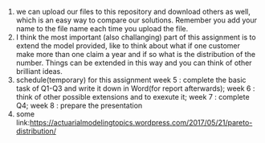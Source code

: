 1. we can upload our files to this repository and download others as well, which is an easy way to compare our solutions. Remember you add your name to the file name each time you upload the file.
2. I think the most important (also challanging) part of this assignment is to extend the model provided, like to think about what if one customer make more than one claim a year and if so what is the distribution of the number. Things can be extended in this way and you can think of other brilliant ideas.
3. schedule(temporary) for this assignment
   week 5 :  complete the basic task of Q1-Q3 and write it down in Word(for report afterwards);
   week 6 :  think of other possible extensions and to exexute it;
   week 7 :  complete Q4;
   week 8 :  prepare the presentation
4. some link:https://actuarialmodelingtopics.wordpress.com/2017/05/21/pareto-distribution/
